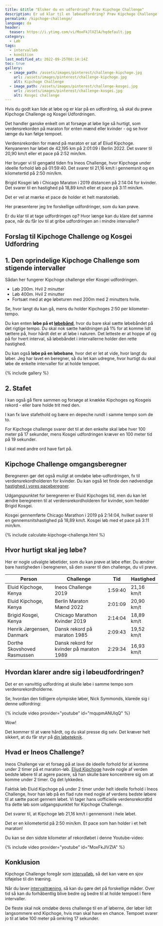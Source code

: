 ```yaml
---
title: &title "Elsker du en udfordring? Prøv Kipchoge Challenge"
description: Er ud klar til en løbeudfordring? Prøv Kipchoge Challenge eller Kosgei Udfordring. Hvor længe kan du følge tempoet for verdensrekordholderen for mænd og kvinder?
permalink: /kipchoge-challenge/
language: da
header:
  teaser: https://i.ytimg.com/vi/MoxFkJlVZlA/hqdefault.jpg
category:
  - Løb
tags:
  - intervalløb
  - kondition
last_modified_at: 2022-09-25T08:14:14Z
toc: true
gallery:
  - image_path: /assets/images/pinterest/challenge-kipchoge.jpg
    url: /assets/images/pinterest/challenge-kipchoge.jpg
    alt: Kipchoge Challenge
  - image_path: /assets/images/pinterest/challenge-kosgei.jpg
    url: /assets/images/pinterest/challenge-kosgei.jpg
    alt: Kosgei challenge
---
```


Hvis du godt kan lide at løbe og er klar på en udfordring, så skal du prøve Kipchoge Challenge og Kosgei Udfordringen.

Det handler ganske enkelt om at forsøge at løbe lige så hurtigt, som verdensrekorden på maraton for enten mænd eller kvinder - og se hvor længe du kan følge tempoet.

Verdensrekorden for mænd på maraton er sat af Eliud Kipchoge. Kenyaneren har løbet de 42,195 km på 2:01:09 i Berlin 2022. Det svarer til 20,90 km/t eller et pace på 2:52 min/km.

Her bruger vi til gengæld tiden fra Ineos Challenge, hvor Kipchoge under ideelle forhold løb på 01:59:40. Det svarer til 21,16 km/t i gennemsnit og en kilometertid på 2:50 min/km.

Brigid Kosgei løb i Chicago Maraton i 2019 distancen på 2:14:04 for kvinder. Det svarer til en hastighed på 18,89 km/t eller et pace på 3:11 min/km.

Det er vel at mærke et pace de holder et helt maratonløb.

Her præsenterer jeg tre forskellige udfordringer, som du kan prøve.

Er du klar til at tage udfordringen op? Hvor længe kan du klare det samme pace, når du får lov til at gribe udfordringen an i mindre intervaller?

## Forslag til Kipchoge Challenge og Kosgei Udfordring

## 1. Den oprindelige Kipchoge Challenge som stigende intervaller

Sådan her fungerer Kipchoge challenge eller Kosgei udfordringen.

- Løb 200m. Hvil 2 minutter
- Løb 400m. Hvil 2 minutter
- Fortsæt med at øge løbeturen med 200m med 2 minutters hvile.

Se, hvor langt du kan gå, mens du holder Kipchoges 2:50 per kilometer-tempo.

Du kan enten **løbe på et [løbebånd](/guide-loebebaand/)**, hvor du bare skal sætte løbebåndet på det rigtige tempo. Du skal nok sætte hældningen på 1% for at komme lidt tættere på, hvor hårdt det er at løbe i naturen. Det letteste er at hoppe af og på for hvert interval, så løbebåndet i intervallerne holder den rette hastighed.

Du kan også **løbe på en løbebane**, hvor det er let at vide, hvor langt du løber. Jeg har lavet en beregner, så du let kan udregne, hvor hurtigt du skal løbe de enkelte intervaller for at holde tempoet.

{% include gallery %}

## 2. Stafet

I kan også gå flere sammen og forsøge at knække Kipchoges og Kosgeis rekord - eller bare holde trit med den.

I kan fx lave stafethold og bære en depeche rundt i samme tempo som de to.

For Kipchoge challenge svarer det til at den enkelte skal løbe hver 100 meter på 17 sekunder, mens Kosgei udfordringen kræver en 100 meter tid på 19 sekunder.

I skal med andre ord have fart på.

## Kipchoge Challenge omgangsberegner

Beregneren gør det også muligt at omdøbe løbe-udfordringen, fx til verdensrekordholderen for kvinder. Du kan også let finde den nødvendige [hastighed i vores paceberegner](/hastighed/).

Udgangspunktet for beregneren er Eluid Kipchoges tid, men du kan let ændre beregneren til at verdensrekordholderen for kvinder, som hedder Brigid Kosgei.

Kosgei gennemførte Chicago Marathon i 2019 på 2:14:04, hvilket svarer til en gennemsnitshastighed på 18,89 km/t. Kosgei løb med et pace på 3:11 min/km.

{% include calculate-kipchoge-challenge.html %}

## Hvor hurtigt skal jeg løbe?

Her er nogle udvalgte løbetider, som du kan prøve at løbe efter. Du ændrer bare hastigheden i beregneren, så den svarer til den challenge, du vil prøve.

| Person | Challenge | Tid | Hastighed |
|-|-|-|-|
| Eluid Kipchoge, Kenya | Ineos Challenge 2019 | 1:59:40 | 21,16 km/t |
| Eluid Kipchoge, Kenya | Berlin Maraton Mænd 2022 | 2:01:09 | 20,90 km/t |
| Brigid Kosgei, Kenya | Chicago Marathon Kvinder 2019 | 2:14:04 | 18,89 km/t |
| Henrik Jørgensen, Danmark | Dansk rekord på maraton 1985 | 2:09:43 | 19,52 km/t |
| Dorthe Skovshoved Rasmussen | Dansk rekord for kvinder på maraton 1989 | 2:29:34 | 16,93 km/t |

## Hvordan klarer andre sig i løbeudfordringen?

Det er en vanvittig udfordring at skulle løbe i samme tempo som verdensrekordholderne.

Se, hvordan den tidligere olympiske løber, Nick Symmonds, klarede sig i denne udfordring:

{% include video provider="youtube" id="mqupmANUIqQ" %}

Wow!

Det kommer til at være hårdt, og du skal presse dig selv. Det kræver helt sikkert, at du får styr på [din løbeteknik](/loebeteknik/).

## Hvad er Ineos Challenge?

Ineos Challenge var et forsøg på at lave de ideelle forhold for at komme under 2 timer på et maraton-løb. [Eliud Kipchoge](https://www.facebook.com/EliudKipchogeOfficial/) havde nogle af verden bedste løbere til at agere pacere, så han skulle bare koncentrere sig om at komme under 2 timer. Og det lykkedes.

Faktisk løb Eluid Kipchoge på under 2 timer under helt ideelle forhold i Ineos Challenge, hvor han løb på en flad rute med nogle af verdens bedste løbere til at sætte pacet gennem løbet. Vi tager hans uofficielle verdensrekordtid fra dette løb som udgangspunktet for Kipchoge Challenge.

Det svarer til, at Kipchoge løb 21,16 km/t i gennemsnit i hele løbet.

Det er en kilometertid på 2:50 min/km. Et pace som han holder i et helt maraton!

Du kan se den sidste kilometer af rekordløbet i denne Youtube-video:

{% include video provider="youtube" id="MoxFkJlVZlA" %}

## Konklusion

Kipchoge Challenge foregår som [intervalløb](/intervallob-intervaltraening/), så det kan være en sjov tilføjelse til din træning.

Når du laver [intervaltræning](/intervaltraening/), så kan du gøre det på forskellige måder. Over tid så kan du forhåbentlig blive bedre og bedre til at holde tempoet i flere intervaller.

De fleste skal nok omdøbe deres challenge til en af løberne, der løber lidt langsommere end Kipchoge, hvis man skal have en chance. Tempoet svarer jo til at løbe 100 meter på omkring 17 sekunder.
